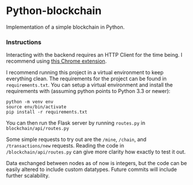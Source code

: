 # Python-blockchain

Implementation of a simple blockchain in Python.

### Instructions

Interacting with the backend requires an HTTP Client for the time being. I recommend using [this Chrome extension](https://chrome.google.com/webstore/detail/advanced-rest-client/hgmloofddffdnphfgcellkdfbfbjeloo?hl=en-US).

I recommend running this project in a virtual environment to keep everything clean. The requirements for the project can be found in `requirements.txt`. You can setup a virtual environment and install the requirements with (assuming python points to Python 3.3 or newer):
```
python -m venv env
source env/bin/activate
pip install -r requirements.txt
```

You can then run the Flask server by running `routes.py` in `blockchain/api/routes.py`

Some simple requests to try out are the `/mine`, `/chain`, and `/transactions/new` requests. Reading the code in `/blockchain/api/routes.py` can give more clarity how exactly to test it out.

Data exchanged between nodes as of now is integers, but the code can be easily altered to include custom datatypes. Future commits will include further scalability.